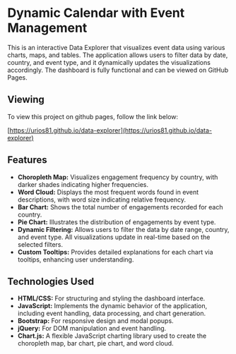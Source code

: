 # Dynamic Calendar with Event Management

This is an interactive Data Explorer that visualizes event data using various charts, maps, and tables. The application allows users to filter data by date, country, and event type, and it dynamically updates the visualizations accordingly. The dashboard is fully functional and can be viewed on GitHub Pages.

## Viewing

To view this project on github pages, follow the link below:

[https://urios81.github.io/data-explorer](https://urios81.github.io/data-explorer)

## Features

- **Choropleth Map:** Visualizes engagement frequency by country, with darker shades indicating higher frequencies.
- **Word Cloud:** Displays the most frequent words found in event descriptions, with word size indicating relative frequency.
- **Bar Chart:** Shows the total number of engagements recorded for each country.
- **Pie Chart:** Illustrates the distribution of engagements by event type.
- **Dynamic Filtering:** Allows users to filter the data by date range, country, and event type. All visualizations update in real-time based on the selected filters.
- **Custom Tooltips:** Provides detailed explanations for each chart via tooltips, enhancing user understanding.

## Technologies Used

- **HTML/CSS:** For structuring and styling the dashboard interface.
- **JavaScript:** Implements the dynamic behavior of the application, including event handling, data processing, and chart generation.
- **Bootstrap:** For responsive design and modal popups.
- **jQuery:** For DOM manipulation and event handling.
- **Chart.js:** A flexible JavaScript charting library used to create the choropleth map, bar chart, pie chart, and word cloud.
